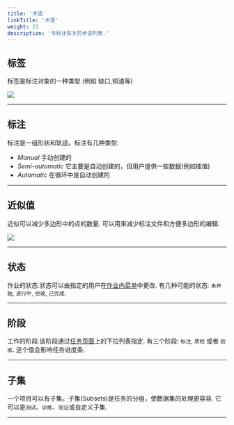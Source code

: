 ```yaml
---
title: '术语'
linkTitle: '术语'
weight: 21
description: '与标注有关的术语列表.'
---
```

## 标签
标签是标注对象的一种类型 (例如 缺口,铜渣等)

![](/images/image032_detrac.jpg)

---

## 标注
标注是一组形状和轨迹。标注有几种类型:

- _Manual_ 手动创建的
- _Semi-automatic_ 它主要是自动创建的，但用户提供一些数据(例如插值)
- _Automatic_ 在循环中是自动创建的

---

## 近似值
近似可以减少多边形中的点的数量.
可以用来减少标注文件和方便多边形的编辑.

![](/images/approximation_accuracy.gif)

---

## 状态
作业的状态.状态可以由指定的用户在[作业内菜单](/docs/manual/basics/top-panel/)中更改.
有几种可能的状态: `未开始`, `进行中`, `拒收`, `已完成`.

---

## 阶段
工作的阶段.该阶段通过[任务页面](/docs/manual/basics/tasks-page/)上的下拉列表指定.
有三个阶段: `标注`, `质检` 或者 `验收`. 这个值会影响任务进度条.

---

## 子集
一个项目可以有子集。子集(Subsets)是任务的分组，使数据集的处理更容易.
它可以是`测试`、`训练`、`验证`或自定义子集.

---

